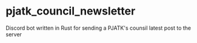 # pjatk_council_newsletter

Discord bot written in Rust for sending a PJATK's counsil latest post to the server
